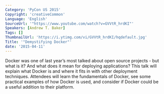 ```yaml
---
Category: 'PyCon US 2015'
Copyright: 'creativeCommon'
Language: 'English'
SourceUrl: '"https://www.youtube.com/watch?v=GVVtR_hrdKI"'
Speakers: [Andrew T. Baker]
Tags: []
ThumbnailUrl: 'https://i.ytimg.com/vi/GVVtR_hrdKI/hqdefault.jpg'
Title: '"Demystifying Docker"'
date: '2015-04-11'
---
```

Docker was one of last year’s most talked about open source projects - but what is it? And what does it mean for deploying applications? This talk will explain what Docker is and where it fits in with other deployment techniques. Attendees will learn the fundamentals of Docker, see some practical examples of how Docker is used, and consider if Docker could be a useful addition to their platform.

